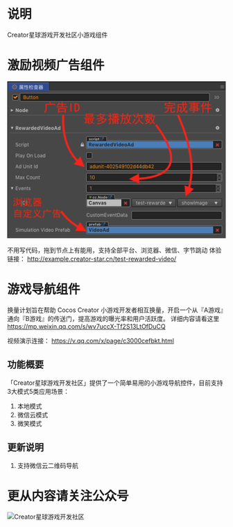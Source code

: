 # 说明
Creator星球游戏开发社区小游戏组件

# 激励视频广告组件
![](https://github.com/ShawnZhang2015/creator-game-legends/raw/master/RewardedVideoAd.png)

不用写代码，拖到节点上有能用，支持全部平台、浏览器、微信、字节跳动
体验链接：
http://example.creator-star.cn/test-rewarded-video/

# 游戏导航组件
换量计划旨在帮助 Cocos Creator 小游戏开发者相互换量，开启一个从『A游戏』通向『B游戏』的传送门，提高游戏的曝光率和用户活跃度。
详细内容请看这里
https://mp.weixin.qq.com/s/wv7uccX-Tf2S13LtOfDuCQ

视频演示连接：
https://v.qq.com/x/page/c3000cefbkt.html

## 功能概要
「Creator星球游戏开发社区」提供了一个简单易用的小游戏导航控件，目前支持3大模式5类应用场景：
1. 本地模式
2. 微信云模式
3. 微笑模式

## 更新说明
1. 支持微信云二维码导航



# 更从内容请关注公众号
![Creator星球游戏开发社区](https://github.com/ShawnZhang2015/ShaderHelper2/raw/master/gzh.jpg)